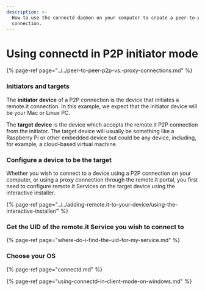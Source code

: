 ```yaml
---
description: >-
  How to use the connectd daemon on your computer to create a peer-to-peer (P2P)
  connection.
---
```


# Using connectd in P2P initiator mode

{% page-ref page="../../peer-to-peer-p2p-vs.-proxy-connections.md" %}

### Initiators and targets

The **initiator** **device** of a P2P connection is the device that initiates a remote.it connection.  In this example, we expect that the initiator device will be your Mac or Linux PC.

The **target device** is the device which accepts the remote.it P2P connection from the initiator.  The target device will usually be something like a Raspberry Pi or other embedded device but could be any device, including, for example, a cloud-based virtual machine.

### Configure a device to be the target

Whether you wish to connect to a device using a P2P connection on your computer, or using a proxy connection through the remote.it portal, you first need to configure remote.it Services on the target device using the interactive installer. 

{% page-ref page="../../adding-remote.it-to-your-device/using-the-interactive-installer/" %}

### Get the UID of the remote.it Service you wish to connect to

{% page-ref page="where-do-i-find-the-uid-for-my-service.md" %}

### **Choose your OS**

{% page-ref page="connectd.md" %}

{% page-ref page="using-connectd-in-client-mode-on-windows.md" %}

